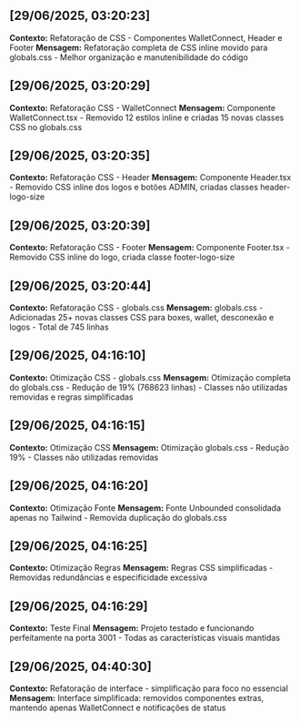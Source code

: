 
## [29/06/2025, 03:20:23]
**Contexto:** Refatoração de CSS - Componentes WalletConnect, Header e Footer
**Mensagem:**
Refatoração completa de CSS inline movido para globals.css - Melhor organização e manutenibilidade do código

## [29/06/2025, 03:20:29]
**Contexto:** Refatoração CSS - WalletConnect
**Mensagem:**
Componente WalletConnect.tsx - Removido 12 estilos inline e criadas 15 novas classes CSS no globals.css

## [29/06/2025, 03:20:35]
**Contexto:** Refatoração CSS - Header
**Mensagem:**
Componente Header.tsx - Removido CSS inline dos logos e botões ADMIN, criadas classes header-logo-size

## [29/06/2025, 03:20:39]
**Contexto:** Refatoração CSS - Footer
**Mensagem:**
Componente Footer.tsx - Removido CSS inline do logo, criada classe footer-logo-size

## [29/06/2025, 03:20:44]
**Contexto:** Refatoração CSS - globals.css
**Mensagem:**
globals.css - Adicionadas 25+ novas classes CSS para boxes, wallet, desconexão e logos - Total de 745 linhas

## [29/06/2025, 04:16:10]
**Contexto:** Otimização CSS - globals.css
**Mensagem:**
Otimização completa do globals.css - Redução de 19% (768623 linhas) - Classes não utilizadas removidas e regras simplificadas

## [29/06/2025, 04:16:15]
**Contexto:** Otimização CSS
**Mensagem:**
Otimização globals.css - Redução 19% - Classes não utilizadas removidas

## [29/06/2025, 04:16:20]
**Contexto:** Otimização Fonte
**Mensagem:**
Fonte Unbounded consolidada apenas no Tailwind - Removida duplicação do globals.css

## [29/06/2025, 04:16:25]
**Contexto:** Otimização Regras
**Mensagem:**
Regras CSS simplificadas - Removidas redundâncias e especificidade excessiva

## [29/06/2025, 04:16:29]
**Contexto:** Teste Final
**Mensagem:**
Projeto testado e funcionando perfeitamente na porta 3001 - Todas as características visuais mantidas

## [29/06/2025, 04:40:30]
**Contexto:** Refatoração de interface - simplificação para foco no essencial
**Mensagem:**
Interface simplificada: removidos componentes extras, mantendo apenas WalletConnect e notificações de status
